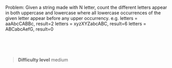 Problem:
Given a string made with N letter, count the different letters appear in both uppercase and lowercase where all lowercase occurrences of the given letter appear before any upper occurrency.
e.g.
letters = aaAbcCABBc, result=2
letters = xyzXYZabcABC, result=6
letters = ABCabcAefG, result=0

<br><br><br>

> **Difficulty level**
> medium


